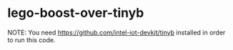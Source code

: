 # lego-boost-over-tinyb

NOTE: You need https://github.com/intel-iot-devkit/tinyb installed in order to run this code.
